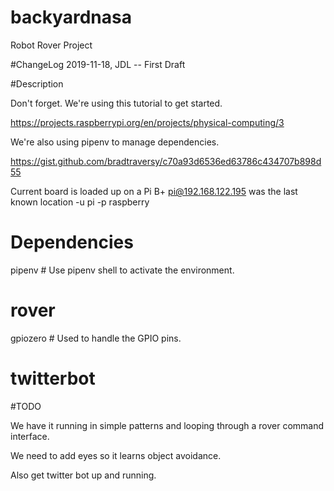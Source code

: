# backyardnasa
Robot Rover Project

#ChangeLog
2019-11-18, JDL -- First Draft

#Description

Don't forget.  We're using this tutorial to get started.

https://projects.raspberrypi.org/en/projects/physical-computing/3

We're also using pipenv to manage dependencies.

https://gist.github.com/bradtraversy/c70a93d6536ed63786c434707b898d55

Current board is loaded up on a Pi B+
pi@192.168.122.195 was the last known location
-u pi -p raspberry



# Dependencies
pipenv # Use pipenv shell to activate the environment.

# rover
gpiozero  # Used to handle the GPIO pins.

# twitterbot


#TODO

We have it running in simple patterns and looping through a rover command interface.

We need to add eyes so it learns object avoidance.

Also get twitter bot up and running.
